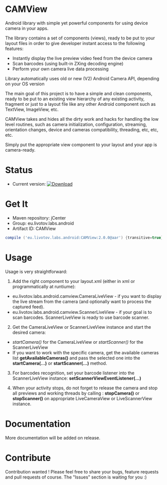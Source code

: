 CAMView
===

 Android library with simple yet powerful components for using device camera in your apps.

 The library contains a set of components (views), ready to be put to your layout files in order to 
 give developer instant access to the following features:

 - Instantly display the live preview video feed from the device camera
 - Scan barcodes (using built-in ZXing decoding engine)
 - Perform your own camera live data processing

 Library automatically uses old or new (V2) Android Camera API, depending on your OS version

 The main goal of this project is to have a simple and clean components, ready to be put to an existing
 view hierarchy of any existing activity, fragment or just to a layout file like any other Android component such as
 TextView, ImageView, etc. 
 
 CAMView takes and hides all the dirty work and hacks for handling the low level routines, such as camera initialization,
 configuration, streaming, orientation changes, device and cameras compatibility, threading, etc, etc, etc.

 Simply put the appropriate view component to your layout and your app is camera-ready.


Status
===

- Current version: [ ![Download](https://api.bintray.com/packages/livotovlabs/maven/CAMView/images/download.svg) ](https://bintray.com/livotovlabs/maven/CAMView/_latestVersion)


Get It
===

- Maven repository: jCenter
- Group: eu.livotov.labs.android
- Artifact ID: CAMView

```groovy
compile ('eu.livotov.labs.android:CAMView:2.0.0@aar') {transitive=true}

```

Usage
===
          
 Usage is very straightforward:

 1. Add the right component to your layout.xml (either in xml or programmatically at runtiume):

  - eu.livotov.labs.android.camview.CameraLiveView - if you want to display the live stream from the camera (and optionally want to process the captured feed).
  - eu.livotov.labs.android.camview.ScannerLiveView - if your goal is to scan barcodes. ScannerLiveView is ready to use barcode scanner.


 2. Get the CameraLiveView or ScannerLiveView instance and start the desired camera:

  - *startCamera()* for the CameraLiveView or *startScanner()* for the ScannerLiveView
  - If you want to work with the specific camera, get the available cameras list **getAvailableCameras()** and pass the selected one into the **startCamera(...)** or **startScanner(...)** method.


 3. For barcodes recognition, set your barcode listener into the ScannerLiveView instance: **setScannerViewEventListener(...)**


 4. When your activity stops, do not forget to release the camera and stop all previews and working threads by calling : **stopCamera()** or **stopScanner()** on appropriate LiveCameraView or LiveScannerView instance.


Documentation
===

 More documentation will be added on release.


Contribute
===

Contribution wanted !
Please feel free to share your bugs, feature requests and pull requests of course. The "Issues" section is waiting for you :)
